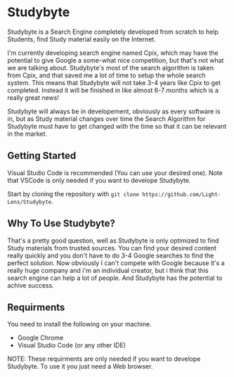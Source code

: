 # Studybyte
Studybyte is a Search Engine completely developed from scratch to help Students, find Study material easily on the Internet.

I'm currently developing search engine named Cpix, which may have the potential to give Google a some-what nice competition, but that's not what we are talking about. Studybyte's most of the search algorithm is taken from Cpix, and that saved me a lot of time to setup the whole search system. This means that Studybyte will not take 3-4 years like Cpix to get completed. Instead it will be finished in like almost 6-7 months which is a really great news!

Studybyte will always be in developement, obviously as every software is in, but as Study material changes over time the Search Algorithm for Studybyte must have to get changed with the time so that it can be relevant in the market.

## Getting Started
Visual Studio Code is recommended (You can use your desired one). Note that VSCode is only needed if you want to develope Studybyte.

Start by cloning the repository with `git clone https://github.com/Light-Lens/Studybyte`.

## Why To Use Studybyte?
That's a pretty good question, well as Studybyte is only optimized to find Study materials from trusted sources. You can find your desired content really quickly and you don't have to do 3-4 Google searches to find the perfect solution. Now obviously I can't compete with Google because it's a really huge company and i'm an individual creator, but i think that this search engine can help a lot of people. And Studybyte has the potential to achive success.

## Requirments
You need to install the following on your machine.
- Google Chrome
- Visual Studio Code (or any other IDE)

NOTE: These requirments are only needed if you want to develope Studybyte. To use it you just need a Web browser.
